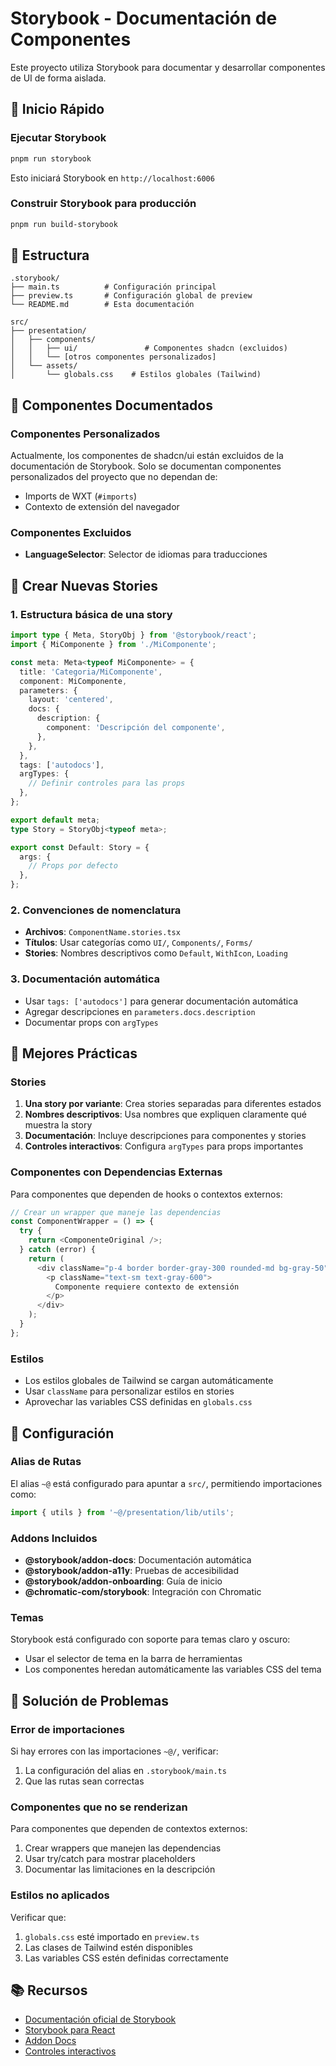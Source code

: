 # Storybook - Documentación de Componentes

Este proyecto utiliza Storybook para documentar y desarrollar componentes de UI de forma aislada.

## 🚀 Inicio Rápido

### Ejecutar Storybook

```bash
pnpm run storybook
```

Esto iniciará Storybook en `http://localhost:6006`

### Construir Storybook para producción

```bash
pnpm run build-storybook
```

## 📁 Estructura

```
.storybook/
├── main.ts          # Configuración principal
├── preview.ts       # Configuración global de preview
└── README.md        # Esta documentación

src/
├── presentation/
│   ├── components/
│   │   ├── ui/               # Componentes shadcn (excluidos)
│   │   └── [otros componentes personalizados]
│   └── assets/
│       └── globals.css    # Estilos globales (Tailwind)
```

## 🎨 Componentes Documentados

### Componentes Personalizados
Actualmente, los componentes de shadcn/ui están excluidos de la documentación de Storybook.
Solo se documentan componentes personalizados del proyecto que no dependan de:
- Imports de WXT (`#imports`)
- Contexto de extensión del navegador

### Componentes Excluidos
- **LanguageSelector**: Selector de idiomas para traducciones

## 📝 Crear Nuevas Stories

### 1. Estructura básica de una story

```typescript
import type { Meta, StoryObj } from '@storybook/react';
import { MiComponente } from './MiComponente';

const meta: Meta<typeof MiComponente> = {
  title: 'Categoria/MiComponente',
  component: MiComponente,
  parameters: {
    layout: 'centered',
    docs: {
      description: {
        component: 'Descripción del componente',
      },
    },
  },
  tags: ['autodocs'],
  argTypes: {
    // Definir controles para las props
  },
};

export default meta;
type Story = StoryObj<typeof meta>;

export const Default: Story = {
  args: {
    // Props por defecto
  },
};
```

### 2. Convenciones de nomenclatura

- **Archivos**: `ComponentName.stories.tsx`
- **Títulos**: Usar categorías como `UI/`, `Components/`, `Forms/`
- **Stories**: Nombres descriptivos como `Default`, `WithIcon`, `Loading`

### 3. Documentación automática

- Usar `tags: ['autodocs']` para generar documentación automática
- Agregar descripciones en `parameters.docs.description`
- Documentar props con `argTypes`

## 🎯 Mejores Prácticas

### Stories
1. **Una story por variante**: Crea stories separadas para diferentes estados
2. **Nombres descriptivos**: Usa nombres que expliquen claramente qué muestra la story
3. **Documentación**: Incluye descripciones para componentes y stories
4. **Controles interactivos**: Configura `argTypes` para props importantes

### Componentes con Dependencias Externas
Para componentes que dependen de hooks o contextos externos:

```typescript
// Crear un wrapper que maneje las dependencias
const ComponentWrapper = () => {
  try {
    return <ComponenteOriginal />;
  } catch (error) {
    return (
      <div className="p-4 border border-gray-300 rounded-md bg-gray-50">
        <p className="text-sm text-gray-600">
          Componente requiere contexto de extensión
        </p>
      </div>
    );
  }
};
```

### Estilos
- Los estilos globales de Tailwind se cargan automáticamente
- Usar `className` para personalizar estilos en stories
- Aprovechar las variables CSS definidas en `globals.css`

## 🔧 Configuración

### Alias de Rutas
El alias `~@` está configurado para apuntar a `src/`, permitiendo importaciones como:
```typescript
import { utils } from '~@/presentation/lib/utils';
```

### Addons Incluidos
- **@storybook/addon-docs**: Documentación automática
- **@storybook/addon-a11y**: Pruebas de accesibilidad
- **@storybook/addon-onboarding**: Guía de inicio
- **@chromatic-com/storybook**: Integración con Chromatic

### Temas
Storybook está configurado con soporte para temas claro y oscuro:
- Usar el selector de tema en la barra de herramientas
- Los componentes heredan automáticamente las variables CSS del tema

## 🐛 Solución de Problemas

### Error de importaciones
Si hay errores con las importaciones `~@/`, verificar:
1. La configuración del alias en `.storybook/main.ts`
2. Que las rutas sean correctas

### Componentes que no se renderizan
Para componentes que dependen de contextos externos:
1. Crear wrappers que manejen las dependencias
2. Usar try/catch para mostrar placeholders
3. Documentar las limitaciones en la descripción

### Estilos no aplicados
Verificar que:
1. `globals.css` esté importado en `preview.ts`
2. Las clases de Tailwind estén disponibles
3. Las variables CSS estén definidas correctamente

## 📚 Recursos

- [Documentación oficial de Storybook](https://storybook.js.org/docs)
- [Storybook para React](https://storybook.js.org/docs/react/get-started/introduction)
- [Addon Docs](https://storybook.js.org/docs/react/writing-docs/introduction)
- [Controles interactivos](https://storybook.js.org/docs/react/essentials/controls)